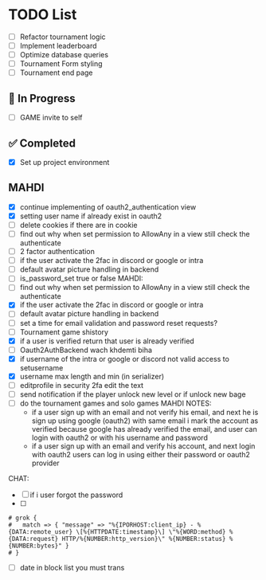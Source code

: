 # TODO List

- [ ] Refactor tournament logic
- [ ] Implement leaderboard
- [ ] Optimize database queries
- [ ] Tournament Form styling
- [ ] Tournament end page

## 🚧 In Progress

- [ ] GAME invite to self

## ✅ Completed

- [x] Set up project environment

## MAHDI

- [X] continue implementing of oauth2_authentication view
- [X] setting user name if already exist in oauth2
- [ ] delete cookies if there are in cookie
- [ ] find out why when set permission to AllowAny in a view still check the authenticate
- [ ] 2 factor authentication
- [ ] if the user activate the 2fac in discord or google or intra
- [ ] default avatar picture handling in backend
- [ ] is_password_set true or false
MAHDI:
 - [ ] find out why when set permission to AllowAny in a view still check the authenticate
 - [X] if the user activate the 2fac in discord or google or intra
 - [ ] default avatar picture handling in backend
 - [ ] set a time for email validation and password reset requests?
 - [ ] Tournament game shistory
 - [X] if a user is verified return that user is already verified
 - [ ] Oauth2AuthBackend wach khdemti biha
 - [X] if username of the intra or google or discord not valid access to setusername
 - [X] username max length and min (in serializer)
 - [ ] editprofile in security 2fa edit the text
 - [ ] send notification if the player unlock new level or if unlock new bage
 - [ ] do the tournament games and solo games
MAHDI NOTES:
   - if a user sign up with an email and not verify his email, and next he is sign up using google (oauth2) with same email
      i mark the account as verified because google has already verified the email, and user can login with oauth2 or with his username and password
   - if a user sign up with an email and verify his account, and next login with oauth2
      users can log in using either their password or oauth2 provider

CHAT:
 - [ ] if i user forgot the password
 - [ ]


    # grok {
    #   match => { "message" => "%{IPORHOST:client_ip} - %{DATA:remote_user} \[%{HTTPDATE:timestamp}\] \"%{WORD:method} %{DATA:request} HTTP/%{NUMBER:http_version}\" %{NUMBER:status} %{NUMBER:bytes}" }
    # }
- [ ] date in block list you must trans